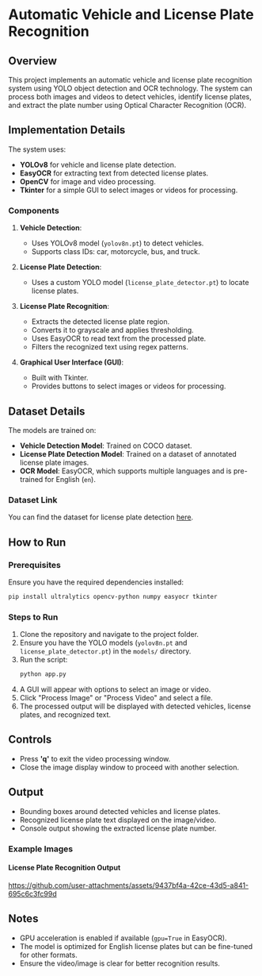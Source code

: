﻿# Automatic Vehicle and License Plate Recognition

## Overview

This project implements an automatic vehicle and license plate recognition system using YOLO object detection and OCR technology. The system can process both images and videos to detect vehicles, identify license plates, and extract the plate number using Optical Character Recognition (OCR).

## Implementation Details

The system uses:

- **YOLOv8** for vehicle and license plate detection.
- **EasyOCR** for extracting text from detected license plates.
- **OpenCV** for image and video processing.
- **Tkinter** for a simple GUI to select images or videos for processing.

### Components

1. **Vehicle Detection**:

   - Uses YOLOv8 model (`yolov8n.pt`) to detect vehicles.
   - Supports class IDs: car, motorcycle, bus, and truck.

2. **License Plate Detection**:

   - Uses a custom YOLO model (`license_plate_detector.pt`) to locate license plates.

3. **License Plate Recognition**:

   - Extracts the detected license plate region.
   - Converts it to grayscale and applies thresholding.
   - Uses EasyOCR to read text from the processed plate.
   - Filters the recognized text using regex patterns.

4. **Graphical User Interface (GUI)**:

   - Built with Tkinter.
   - Provides buttons to select images or videos for processing.

## Dataset Details

The models are trained on:

- **Vehicle Detection Model**: Trained on COCO dataset.
- **License Plate Detection Model**: Trained on a dataset of annotated license plate images.
- **OCR Model**: EasyOCR, which supports multiple languages and is pre-trained for English (`en`).

### Dataset Link

You can find the dataset for license plate detection [here](https://universe.roboflow.com/roboflow-universe-projects/license-plate-recognition-rxg4e/dataset/6).

## How to Run

### Prerequisites

Ensure you have the required dependencies installed:

```sh
pip install ultralytics opencv-python numpy easyocr tkinter
```

### Steps to Run

1. Clone the repository and navigate to the project folder.
2. Ensure you have the YOLO models (`yolov8n.pt` and `license_plate_detector.pt`) in the `models/` directory.
3. Run the script:
   ```sh
   python app.py
   ```
4. A GUI will appear with options to select an image or video.
5. Click "Process Image" or "Process Video" and select a file.
6. The processed output will be displayed with detected vehicles, license plates, and recognized text.

## Controls

- Press **'q'** to exit the video processing window.
- Close the image display window to proceed with another selection.

## Output

- Bounding boxes around detected vehicles and license plates.
- Recognized license plate text displayed on the image/video.
- Console output showing the extracted license plate number.

### Example Images

#### License Plate Recognition Output


https://github.com/user-attachments/assets/9437bf4a-42ce-43d5-a841-695c6c3fc99d


## Notes

- GPU acceleration is enabled if available (`gpu=True` in EasyOCR).
- The model is optimized for English license plates but can be fine-tuned for other formats.
- Ensure the video/image is clear for better recognition results.
